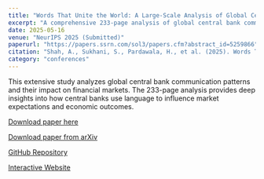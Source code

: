 ```yaml
---
title: "Words That Unite the World: A Large-Scale Analysis of Global Central Bank Communication"
excerpt: "A comprehensive 233-page analysis of global central bank communication, submitted to NeurIPS 2025."
date: 2025-05-16
venue: "NeurIPS 2025 (Submitted)"
paperurl: "https://papers.ssrn.com/sol3/papers.cfm?abstract_id=5259866"
citation: "Shah, A., Sukhani, S., Pardawala, H., et al. (2025). Words That Unite the World: A Large-Scale Analysis of Global Central Bank Communication. Submitted to Advances in Neural Information Processing Systems."
category: "conferences"
---
```


This extensive study analyzes global central bank communication patterns and their impact on financial markets. The 233-page analysis provides deep insights into how central banks use language to influence market expectations and economic outcomes.

[Download paper here](https://papers.ssrn.com/sol3/papers.cfm?abstract_id=5259866)

[Download paper from arXiv](https://arxiv.org/abs/2505.17048)

[GitHub Repository](https://github.com/gtfintechlab/World-Central-Banks)

[Interactive Website](https://gtfintechlab.github.io/World-Central-Banks/)
